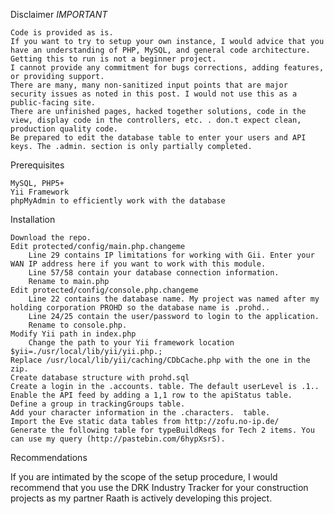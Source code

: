 Disclaimer *IMPORTANT*

    Code is provided as is.
    If you want to try to setup your own instance, I would advice that you have an understanding of PHP, MySQL, and general code architecture. Getting this to run is not a beginner project.
    I cannot provide any commitment for bugs corrections, adding features, or providing support.
    There are many, many non-sanitized input points that are major security issues as noted in this post. I would not use this as a public-facing site.
    There are unfinished pages, hacked together solutions, code in the view, display code in the controllers, etc. . don.t expect clean, production quality code.
    Be prepared to edit the database table to enter your users and API keys. The .admin. section is only partially completed.

Prerequisites

    MySQL, PHP5+
    Yii Framework
    phpMyAdmin to efficiently work with the database

Installation

    Download the repo.
    Edit protected/config/main.php.changeme
        Line 29 contains IP limitations for working with Gii. Enter your WAN IP address here if you want to work with this module.
        Line 57/58 contain your database connection information.
        Rename to main.php
    Edit protected/config/console.php.changeme
        Line 22 contains the database name. My project was named after my holding corporation PROHD so the database name is .prohd..
        Line 24/25 contain the user/password to login to the application.
        Rename to console.php.
    Modify Yii path in index.php
        Change the path to your Yii framework location $yii=./usr/local/lib/yii/yii.php.;
    Replace /usr/local/lib/yii/caching/CDbCache.php with the one in the zip.
    Create database structure with prohd.sql
    Create a login in the .accounts. table. The default userLevel is .1..
    Enable the API feed by adding a 1,1 row to the apiStatus table.
    Define a group in trackingGroups table.
    Add your character information in the .characters.  table.
    Import the Eve static data tables from http://zofu.no-ip.de/
    Generate the following table for typeBuildReqs for Tech 2 items. You can use my query (http://pastebin.com/6hypXsrS).

Recommendations

If you are intimated by the scope of the setup procedure, I would recommend that you use the DRK Industry Tracker for your construction projects as my partner Raath is actively developing this project.
